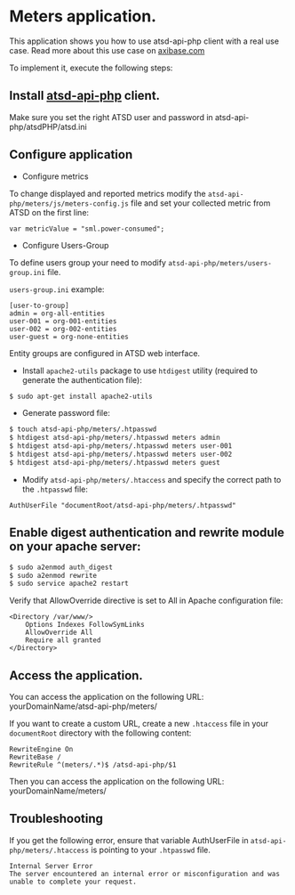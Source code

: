 # Meters application. 

This application shows you how to use atsd-api-php client with a real use case.
Read more about this use case on [axibase.com]

To implement it, execute the following steps:

## Install [atsd-api-php] client. 

Make sure you set the right ATSD user and password in atsd-api-php/atsdPHP/atsd.ini

## Configure application

- Configure metrics

To change displayed and reported metrics modify the ```atsd-api-php/meters/js/meters-config.js``` file and set your collected metric from ATSD on the first line:
```
var metricValue = "sml.power-consumed";
```

- Configure Users-Group

To define users group your need to modify ```atsd-api-php/meters/users-group.ini``` file. 

```users-group.ini``` example:
```shell
[user-to-group]
admin = org-all-entities
user-001 = org-001-entities
user-002 = org-002-entities
user-guest = org-none-entities
```
Entity groups are configured in ATSD web interface.

- Install ```apache2-utils``` package to use ```htdigest``` utility (required to generate the authentication file):
```bash
$ sudo apt-get install apache2-utils
```

- Generate password file:
```bash
$ touch atsd-api-php/meters/.htpasswd
$ htdigest atsd-api-php/meters/.htpasswd meters admin
$ htdigest atsd-api-php/meters/.htpasswd meters user-001
$ htdigest atsd-api-php/meters/.htpasswd meters user-002
$ htdigest atsd-api-php/meters/.htpasswd meters guest
```
- Modify ```atsd-api-php/meters/.htaccess``` and specify the correct path to the ```.htpasswd``` file:
```
AuthUserFile "documentRoot/atsd-api-php/meters/.htpasswd"
```

## Enable digest authentication and rewrite module on your apache server:
```bash
$ sudo a2enmod auth_digest
$ sudo a2enmod rewrite
$ sudo service apache2 restart
```

Verify that AllowOverride directive is set to All in Apache configuration file:
```
<Directory /var/www/>
    Options Indexes FollowSymLinks
    AllowOverride All
    Require all granted
</Directory>
```


## Access the application.
You can access the application on the following URL:
yourDomainName/atsd-api-php/meters/

If you want to create a custom URL, create a new ```.htaccess``` file in your ```documentRoot``` directory with the following content:
```
RewriteEngine On
RewriteBase /
RewriteRule ^(meters/.*)$ /atsd-api-php/$1 
```

Then you can access the application on the following URL:
yourDomainName/meters/

## Troubleshooting

If you get the following error, ensure that variable AuthUserFile in ```atsd-api-php/meters/.htaccess``` is pointing to your ```.htpasswd``` file.
```
Internal Server Error
The server encountered an internal error or misconfiguration and was unable to complete your request.
```

[atsd-api-php]:https://github.com/axibase/atsd-api-php#installing-the-atsd-client
[axibase.com]:http://axibase.com/products/axibase-time-series-database/visualization/embedded-widgets/external-application/
